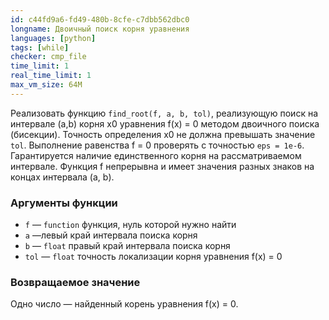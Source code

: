 ```yaml
---
id: c44fd9a6-fd49-480b-8cfe-c7dbb562dbc0
longname: Двоичный поиск корня уравнения
languages: [python]
tags: [while]
checker: cmp_file
time_limit: 1
real_time_limit: 1
max_vm_size: 64M
---
```

Реализовать функцию `find_root(f, a, b, tol)`, реализующую поиск на интервале (a,b) корня x0 уравнения f(x) = 0 методом двоичного поиска (бисекции).
Точность определения x0 не должна превышать значение `tol`.
Выполнение равенства f = 0 проверять с точностью `eps = 1e-6`.
Гарантируется наличие единственного корня на рассматриваемом интервале. Функция f непрерывна и имеет значения разных знаков на концах интервала (a, b).

### Аргументы функции

- `f` — `function` функция, нуль которой нужно найти
- `a` —левый край интервала поиска корня
- `b` — `float` правый край интервала поиска корня
- `tol` — `float` точность локализации корня уравнения f(x) = 0

### Возвращаемое значение

Одно число — найденный корень уравнения f(x) = 0.
